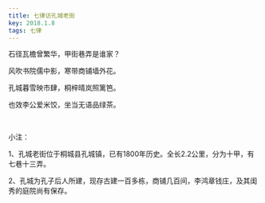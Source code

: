 ```yaml
---
title: 七律访孔城老街
key: 2018.1.8
tags: 七律
---
```


石径瓦檐曾繁华，甲街巷弄是谁家？

风吹书院儒中影，寒带商铺墙外花。

孔城暮雪映市肆，桐梓晴岚照篱笆。

也效李公爱米饺，坐当无语品绿茶。

</br>

小注：

1、孔城老街位于桐城县孔城镇，已有1800年历史。全长2.2公里，分为十甲，有七巷十三弄。

2、孔城为孔子后人所建，现存古建一百多栋，商铺几百间，李鸿章钱庄，及其闺秀的庭院尚有保存。

</br>

